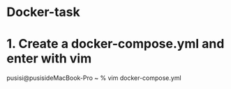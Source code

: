 # Docker-task

#  1. Create a docker-compose.yml and enter with vim
pusisi@pusisideMacBook-Pro ~ % vim docker-compose.yml


